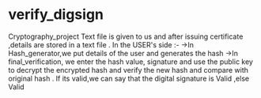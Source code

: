 # verify_digsign
Cryptography_project
Text file is given to us and after issuing certificate ,details are stored in a text file . 
In the USER's side :-
->In Hash_generator,we put details of the user and generates the hash
->In final_verification, we enter the hash value, signature and use the public key to decrypt the encrypted hash and verify the new hash and compare with original hash . If its valid,we can say that the digital signature is Valid ,else Valid
